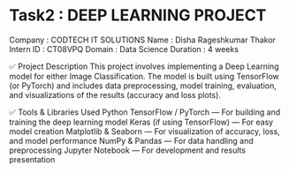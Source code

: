 # Task2 : DEEP LEARNING PROJECT
Company : CODTECH IT SOLUTIONS 
Name : Disha Rageshkumar Thakor 
Intern ID : CT08VPQ 
Domain : Data Science 
Duration : 4 weeks

✅ Project Description
This project involves implementing a Deep Learning model for either Image Classification. The model is built using TensorFlow (or PyTorch) and includes data preprocessing, model training, evaluation, and visualizations of the results (accuracy and loss plots).

✅ Tools & Libraries Used
Python
  TensorFlow / PyTorch — For building and training the deep learning model
  Keras (if using TensorFlow) — For easy model creation
  Matplotlib & Seaborn — For visualization of accuracy, loss, and model performance
  NumPy & Pandas — For data handling and preprocessing
  Jupyter Notebook — For development and results presentation
